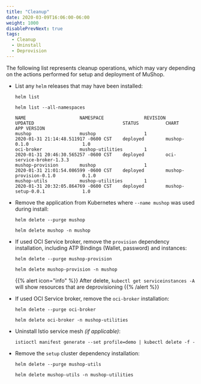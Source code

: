 ```yaml
---
title: "Cleanup"
date: 2020-03-09T16:06:00-06:00
weight: 1000
disablePrevNext: true
tags:
  - Cleanup
  - Uninstall
  - Deprovision
---
```


The following list represents cleanup operations, which may vary
depending on the actions performed for setup and deployment of MuShop.

- List any `helm` releases that may have been installed:

    ```shell--helm2
    helm list
    ```

    ```shell--helm3
    helm list --all-namespaces
    ```

    ```text
    NAME                    NAMESPACE               REVISION        UPDATED                                 STATUS          CHART                           APP VERSION   
    mushop                  mushop                  1               2020-01-31 21:14:48.511917 -0600 CST    deployed        mushop-0.1.0                    1.0         
    oci-broker              mushop-utilities        1               2020-01-31 20:46:30.565257 -0600 CST    deployed        oci-service-broker-1.3.3                   
    mushop-provision        mushop                  1               2020-01-31 21:01:54.086599 -0600 CST    deployed        mushop-provision-0.1.0          0.1.0      
    mushop-utils            mushop-utilities        1               2020-01-31 20:32:05.864769 -0600 CST    deployed        mushop-setup-0.0.1              1.0  
    ```

- Remove the application from Kubernetes where `--name mushop` was used during install:

    ```shell--helm2
    helm delete --purge mushop
    ```

    ```shell--helm3
    helm delete mushop -n mushop
    ```

- If used OCI Service broker, remove the `provision` dependency installation, including ATP Bindings (Wallet, password) and instances:

    ```shell--helm2
    helm delete --purge mushop-provision
    ```

    ```shell--helm3
    helm delete mushop-provision -n mushop
    ```

    {{% alert icon="info" %}}
    After delete, `kubectl get serviceinstances -A` will show resources that are deprovisioning
    {{% /alert %}}

- If used OCI Service broker, remove the `oci-broker` installation:

    ```shell--helm2
    helm delete --purge oci-broker
    ```

    ```shell--helm3
    helm delete oci-broker -n mushop-utilities
    ```

- Uninstall Istio service mesh _(if applicable)_:

    ```shell
    istioctl manifest generate --set profile=demo | kubectl delete -f -
    ```

- Remove the `setup` cluster dependency installation:

    ```shell--helm2
    helm delete --purge mushop-utils
    ```

    ```shell--helm3
    helm delete mushop-utils -n mushop-utilities
    ```
